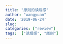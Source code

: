 ```yaml
---
title: "原则的读后感"
author: "wangyuan"
date: '2019-06-24'
slug: 
categories: ["review"]
tags:  ["读后感", "原则"]
---
```

